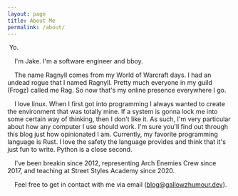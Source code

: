 ```yaml
---
layout: page
title: About Me
permalink: /about/
---
```


&nbsp;Yo.

&nbsp;&nbsp;&nbsp;&nbsp;I'm Jake. I'm a software engineer and bboy.

&nbsp;&nbsp;&nbsp;&nbsp;The name Ragnyll comes from my World of Warcraft days. I had an undead rogue that I named Ragnyll. Pretty much everyone in my guild (Frogz) called me Rag.
So now that's my online presence everywhere I go.

&nbsp;&nbsp;&nbsp;&nbsp;I love linux. When I first got into programming I always wanted to create the environment that was totally mine.
 If a system is gonna lock me into some certain way of thinking, then I don't like it.
 As such, I'm very particular about how any computer I use should work. I'm sure you'll find out through this blog just how opinionated I am.
 Currently, my favorite programming language is Rust.
 I love the safety the language provides and think that it's just fun to write.
 Python is a close second.

&nbsp;&nbsp;&nbsp;&nbsp;I've been breakin since 2012, representing Arch Enemies Crew since 2017, and teaching at Street Styles Academy since 2020.

&nbsp;&nbsp;&nbsp;&nbsp;Feel free to get in contact with me via email (blog@gallowzhumour.dev).
